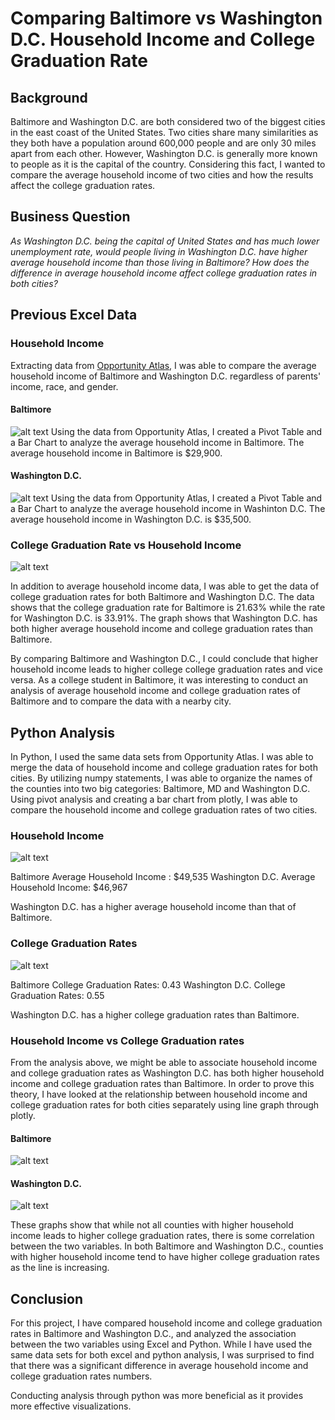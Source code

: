 # Comparing Baltimore vs Washington D.C. Household Income and College Graduation Rate

## Background
Baltimore and Washington D.C. are both considered two of the biggest cities in the east coast of the United States. Two cities share many similarities as they both have a population around 600,000 people and are only 30 miles apart from each other. However, Washington D.C. is generally more known to people as it is the capital of the country. Considering this fact, I wanted to compare the average household income of two cities and how the results affect the college graduation rates. 
## Business Question
_As Washington D.C. being the capital of United States and has much lower unemployment rate, would people living in Washington D.C. have higher average household income than those living in Baltimore? How does the difference in average household income affect college graduation rates in both cities?_

## Previous Excel Data
### Household Income
Extracting data from [Opportunity Atlas](https://www.opportunityatlas.org/), I was able to compare the average household income of Baltimore and Washington D.C. regardless of parents' income, race, and gender.
#### Baltimore
![alt text](https://github.com/justinjiholee/baltimore-washingtondc-household-data/blob/main/Baltimore%20Average%20Household%20Income%20Graph.png)
Using the data from Opportunity Atlas, I created a Pivot Table and a Bar Chart to analyze the average household income in Baltimore. The average household income in Baltimore is $29,900.
#### Washington D.C.
![alt text](https://github.com/justinjiholee/baltimore-washingtondc-household-data/blob/main/Washington%20D.C.%20Average%20Household%20Income%20Graph.png)
Using the data from Opportunity Atlas, I created a Pivot Table and a Bar Chart to analyze the average household income in Washinton D.C. The average household income in Washington D.C. is $35,500.
### College Graduation Rate vs Household Income
![alt text](https://github.com/justinjiholee/baltimore-washingtondc-household-data/blob/main/College%20Graduation%20Rate%20Graph.png)

In addition to average household income data, I was able to get the data of college graduation rates for both Baltimore and Washington D.C. The data shows that the college graduation rate for Baltimore is 21.63% while the rate for Washington D.C. is 33.91%. The graph shows that Washington D.C. has both higher average household income and college graduation rates than Baltimore. 

By comparing Baltimore and Washington D.C., I could conclude that higher household income leads to higher college college graduation rates and vice versa. As a college student in Baltimore, it was interesting to conduct an analysis of average household income and college graduation rates of Baltimore and to compare the data with a nearby city.  

## Python Analysis

In Python, I used the same data sets from Opportunity Atlas. I was able to merge the data of household income and college graduation rates for both cities. By utilizing numpy statements, I was able to organize the names of the counties into two big categories: Baltimore, MD and Washington D.C. Using pivot analysis and creating a bar chart from plotly, I was able to compare the household income and college graduation rates of two cities.

### Household Income
![alt text](https://github.com/justinjiholee/baltimore-washingtondc-household-data/blob/main/bal_was_inc.png)

Baltimore Average Household Income : $49,535
Washington D.C. Average Household Income: $46,967

Washington D.C. has a higher average household income than that of Baltimore. 

### College Graduation Rates
![alt text](https://github.com/justinjiholee/baltimore-washingtondc-household-data/blob/main/bal_was_college_grad.png)

Baltimore College Graduation Rates: 0.43
Washington D.C. College Graduation Rates: 0.55

Washington D.C. has a higher college graduation rates than Baltimore. 

### Household Income vs College Graduation rates

From the analysis above, we might be able to associate household income and college graduation rates as Washington D.C. has both higher household income and college graduation rates than Baltimore. In order to prove this theory, I have looked at the relationship between household income and college graduation rates for both cities separately using line graph through plotly. 

#### Baltimore
![alt text](https://github.com/justinjiholee/baltimore-washingtondc-household-data/blob/main/bal_inc_college.png)

#### Washington D.C.
![alt text](https://github.com/justinjiholee/baltimore-washingtondc-household-data/blob/main/was_inc_college.png) 

These graphs show that while not all counties with higher household income leads to higher college graduation rates, there is some correlation between the two variables. In both Baltimore and Washington D.C., counties with higher household income tend to have higher college graduation rates as the line is increasing.

## Conclusion

For this project, I have compared household income and college graduation rates in Baltimore and Washington D.C., and analyzed the association between the two variables using Excel and Python. While I have used the same data sets for both excel and python analysis, I was surprised to find that there was a significant difference in average household income and college graduation rates numbers. 

Conducting analysis through python was more beneficial as it provides more effective visualizations. 


